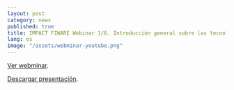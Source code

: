```yaml
---
layout: post
category: news
published: true
title: IMPACT FIWARE Webinar 1/6. Introducción general sobre las tecnologías FIWARE.
lang: es
image: "/assets/webminar-youtube.png"
---
```


<a href="https://www.youtube.com/watch?v=FYh9S_wPNHU" target="_blank"><i class="icon-s-youtube"></i> Ver webminar</a>.

<a href="/assets/Impact_Webinar-01_Presentacion_MR_v2.pdf"><i class="icon-download-1"></i> Descargar presentación</a>.